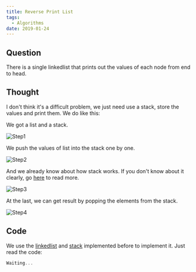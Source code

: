 ```yaml
---
title: Reverse Print List
tags:
  - Algorithms
date: 2019-01-24
---
```


## Question

There is a single linkedlist that prints out the values of each node from end to head.

## Thought

I don't think it's a difficult problem, we just need use a stack, store the values and print them.
We do like this:

We got a list and a stack.

![Step1](https://sherlockblaze.com/resources/img/cs/reverse_print_list/step1.png)

We push the values of list into the stack one by one.

![Step2](https://sherlockblaze.com/resources/img/cs/reverse_print_list/step2.png)

And we already know about how stack works. If you don't know about it clearly, go [here](../../../data_structures/doc/lists/Stack.md#Stack) to read more.

![Step3](https://sherlockblaze.com/resources/img/cs/reverse_print_list/step3.png)

At the last, we can get result by popping the elements from the stack.

![Step4](https://sherlockblaze.com/resources/img/cs/reverse_print_list/step4.png)

## Code

We use the [linkedlist](https://sherlockblaze.com/2019/01/21/computer_science/data_structures/LinkedList/) and [stack](https://sherlockblaze.com/2019/01/21/computer_science/data_structures/Stack/) implemented before to implement it. Just read the code:

```c
Waiting...
```
